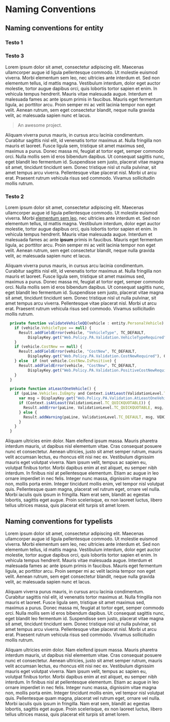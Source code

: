 
# Naming Conventions

## Naming conventions for entity

### Testo 1

### Testo 3

Lorem ipsum dolor sit amet, consectetur adipiscing elit. Maecenas ullamcorper augue id ligula pellentesque commodo. Ut molestie euismod viverra. Morbi elementum sem leo, nec ultricies ante interdum et. Sed non elementum tellus, id mattis magna. Vestibulum interdum, dolor eget auctor molestie, tortor augue dapibus orci, quis lobortis tortor sapien et enim. In vehicula tempus hendrerit. Mauris vitae malesuada augue. Interdum et malesuada fames ac ante ipsum primis in faucibus. Mauris eget fermentum ligula, ac porttitor arcu. Proin semper mi ac velit lacinia tempor non eget velit. Aenean rutrum, sem eget consectetur blandit, neque nulla gravida velit, ac malesuada sapien nunc et lacus.

> An awesome project.

Aliquam viverra purus mauris, in cursus arcu lacinia condimentum. Curabitur sagittis nisl elit, id venenatis tortor maximus at. Nulla fringilla non mauris et laoreet. Fusce ligula sem, tristique sit amet maximus sed, maximus a purus. Donec massa mi, feugiat at tortor eget, semper commodo orci. Nulla mollis sem id eros bibendum dapibus. Ut consequat sagittis nunc, eget blandit leo fermentum id. Suspendisse sem justo, placerat vitae magna sit amet, tincidunt tincidunt sem. Donec tristique nisl ut nulla pulvinar, sit amet tempus arcu viverra. Pellentesque vitae placerat nisl. Morbi ut arcu erat. Praesent rutrum vehicula risus sed commodo. Vivamus sollicitudin mollis rutrum.

### Testo 2

Lorem ipsum dolor sit amet, consectetur adipiscing elit. Maecenas ullamcorper augue id ligula pellentesque commodo. Ut molestie euismod viverra. Morbi [elementum sem leo,](http://google.fr) nec ultricies ante interdum et. Sed non elementum tellus, id mattis magna. Vestibulum interdum, dolor eget auctor molestie, tortor augue dapibus orci, quis lobortis tortor sapien et enim. In vehicula tempus hendrerit. Mauris vitae malesuada augue. Interdum et malesuada fames ac ante **ipsum** primis in faucibus. Mauris eget fermentum ligula, ac porttitor arcu. Proin semper mi ac velit lacinia tempor non eget velit. Aenean rutrum, sem eget consectetur blandit, neque nulla gravida velit, ac malesuada sapien nunc et lacus.

Aliquam viverra purus mauris, in cursus arcu lacinia condimentum. Curabitur sagittis nisl elit, id venenatis tortor maximus at. Nulla fringilla non mauris et laoreet. Fusce ligula sem, tristique sit amet maximus sed, maximus a purus. Donec massa mi, feugiat at tortor eget, semper commodo orci. Nulla mollis sem id eros bibendum dapibus. Ut consequat sagittis nunc, eget blandit leo fermentum id. Suspendisse sem justo, placerat vitae magna sit amet, tincidunt tincidunt sem. Donec tristique nisl ut nulla pulvinar, sit amet tempus arcu viverra. Pellentesque vitae placerat nisl. Morbi ut arcu erat. Praesent rutrum vehicula risus sed commodo. Vivamus sollicitudin mollis rutrum.

```js
  private function validateVehicleQQ(vehicle : entity.PersonalVehicle) {
    if (vehicle.VehicleType == null) {
      Result.addFieldError(vehicle, "VehicleType", TC_DEFAULT, 
          DisplayKey.get("Web.Policy.PA.Validation.VehicleTypeRequired"), QQINFO_WIZARD_STEP)
    }
    if (vehicle.CostNew == null) {
      Result.addFieldError(vehicle, "CostNew", TC_DEFAULT, 
          DisplayKey.get("Web.Policy.PA.Validation.CostNewRequired"), QQINFO_WIZARD_STEP)
    } else  if (not vehicle.CostNew.IsPositive) {
      Result.addFieldError(vehicle, "CostNew", TC_DEFAULT, 
          DisplayKey.get("Web.Policy.PA.Validation.PositiveCostNewRequired"), QQINFO_WIZARD_STEP)
    }
  }

  private function atLeastOneVehicle() {
    if (paLine.Vehicles.IsEmpty and Context.isAtLeast(ValidationLevel.TC_DEFAULT)) {
      var msg = DisplayKey.get("Web.Policy.PA.Validation.AtLeastOneVehicle")
      if (Context.isAtLeast(ValidationLevel.TC_QUICKQUOTABLE)) {
        Result.addError(paLine, ValidationLevel.TC_QUICKQUOTABLE, msg, VEHICLES_WIZARD_STEP)
      } else {
        Result.addWarning(paLine, ValidationLevel.TC_DEFAULT, msg, VEHICLES_WIZARD_STEP)
      }
    }
  }
``` 

Aliquam ultricies enim dolor. Nam eleifend ipsum massa. Mauris pharetra interdum mauris, ut dapibus nisl elementum vitae. Cras consequat posuere nunc et consectetur. Aenean ultricies, justo sit amet semper rutrum, mauris velit accumsan lectus, eu rhoncus elit nisi nec ex. Vestibulum dignissim mauris eget volutpat viverra. Nam ipsum velit, tempus ac sapien eu, volutpat finibus tortor. Morbi dapibus enim at est aliquet, eu semper nibh interdum. In finibus nisl at pellentesque elementum. Etiam ac augue in leo ornare imperdiet in nec felis. Integer nunc massa, dignissim vitae magna non, mollis porta enim. Integer tincidunt mollis enim, vel tempor nisl volutpat quis. Pellentesque quam magna, placerat vel rutrum eget, ornare vel nulla. Morbi iaculis quis ipsum in fringilla. Nam erat sem, blandit ac egestas lobortis, sagittis eget augue. Proin scelerisque, ex non laoreet luctus, libero tellus ultrices massa, quis placerat elit turpis sit amet lorem.



## Naming conventions for typelists

Lorem ipsum dolor sit amet, consectetur adipiscing elit. Maecenas ullamcorper augue id ligula pellentesque commodo. Ut molestie euismod viverra. Morbi elementum sem leo, nec ultricies ante interdum et. Sed non elementum tellus, id mattis magna. Vestibulum interdum, dolor eget auctor molestie, tortor augue dapibus orci, quis lobortis tortor sapien et enim. In vehicula tempus hendrerit. Mauris vitae malesuada augue. Interdum et malesuada fames ac ante ipsum primis in faucibus. Mauris eget fermentum ligula, ac porttitor arcu. Proin semper mi ac velit lacinia tempor non eget velit. Aenean rutrum, sem eget consectetur blandit, neque nulla gravida velit, ac malesuada sapien nunc et lacus.

Aliquam viverra purus mauris, in cursus arcu lacinia condimentum. Curabitur sagittis nisl elit, id venenatis tortor maximus at. Nulla fringilla non mauris et laoreet. Fusce ligula sem, tristique sit amet maximus sed, maximus a purus. Donec massa mi, feugiat at tortor eget, semper commodo orci. Nulla mollis sem id eros bibendum dapibus. Ut consequat sagittis nunc, eget blandit leo fermentum id. Suspendisse sem justo, placerat vitae magna sit amet, tincidunt tincidunt sem. Donec tristique nisl ut nulla pulvinar, sit amet tempus arcu viverra. Pellentesque vitae placerat nisl. Morbi ut arcu erat. Praesent rutrum vehicula risus sed commodo. Vivamus sollicitudin mollis rutrum.

Aliquam ultricies enim dolor. Nam eleifend ipsum massa. Mauris pharetra interdum mauris, ut dapibus nisl elementum vitae. Cras consequat posuere nunc et consectetur. Aenean ultricies, justo sit amet semper rutrum, mauris velit accumsan lectus, eu rhoncus elit nisi nec ex. Vestibulum dignissim mauris eget volutpat viverra. Nam ipsum velit, tempus ac sapien eu, volutpat finibus tortor. Morbi dapibus enim at est aliquet, eu semper nibh interdum. In finibus nisl at pellentesque elementum. Etiam ac augue in leo ornare imperdiet in nec felis. Integer nunc massa, dignissim vitae magna non, mollis porta enim. Integer tincidunt mollis enim, vel tempor nisl volutpat quis. Pellentesque quam magna, placerat vel rutrum eget, ornare vel nulla. Morbi iaculis quis ipsum in fringilla. Nam erat sem, blandit ac egestas lobortis, sagittis eget augue. Proin scelerisque, ex non laoreet luctus, libero tellus ultrices massa, quis placerat elit turpis sit amet lorem.
